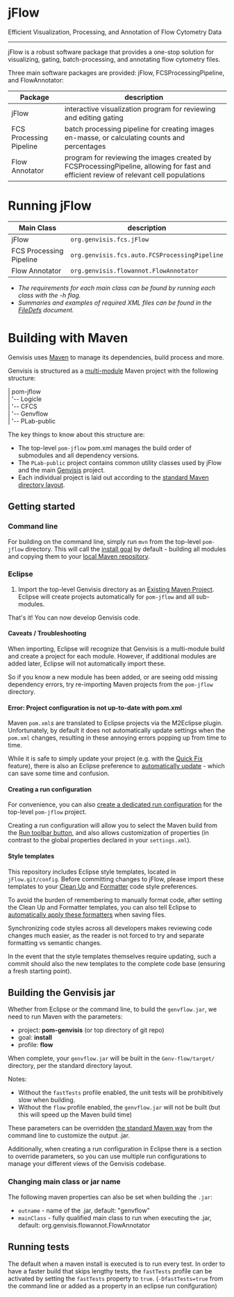 jFlow
====================
Efficient Visualization, Processing, and Annotation of Flow Cytometry Data

----------------------
jFlow is a robust software package that provides a one-stop solution for visualizing, gating, batch-processing, and annotating flow cytometry files. 

Three main software packages are provided: jFlow, FCSProcessingPipeline, and FlowAnnotator:

Package        				|  description  
----------------------------|--------------  
jFlow						|  interactive visualization program for reviewing and editing gating   
FCS Processing Pipeline 	|  batch processing pipeline for creating images en-masse, or calculating counts and percentages  
Flow Annotator				|  program for reviewing the images created by FCSProcessingPipeline, allowing for fast and efficient review of relevant cell populations  


Running jFlow
=============


Main Class					|  description  
----------------------------|--------------  
jFlow						|  `org.genvisis.fcs.jFlow`   
FCS Processing Pipeline 	|  `org.genvisis.fcs.auto.FCSProcessingPipeline`    
Flow Annotator				|  `org.genvisis.flowannot.FlowAnnotator`   

 - *The requirements for each main class can be found by running each class with the -h flag.*
 - *Summaries and examples of required XML files can be found in the [FileDefs](https://github.com/PankratzLab/jFlow/blob/master/readme/FileDefs.md) document.*


Building with Maven
=====================

Genvisis uses [Maven](https://maven.apache.org/) to manage its dependencies, build process and more.

Genvisis is structured as a [multi-module](https://maven.apache.org/guides/introduction/introduction-to-the-pom.html#Project_Aggregation) Maven project with the following structure:

| pom-jflow  
| '-- Logicle  
| '-- CFCS  
| '-- Genvflow  
| '-- PLab-public  

The key things to know about this structure are:

* The top-level `pom-jflow` pom.xml manages the build order of submodules and all dependency versions.
* The `PLab-public` project contains common utility classes used by jFlow and the main [Genvisis](https://github.com/PankratzLab/Genvisis) project.
* Each individual project is laid out according to the [standard Maven directory layout](https://maven.apache.org/guides/introduction/introduction-to-the-standard-directory-layout.html).

## Getting started

### Command line

For building on the command line, simply run `mvn` from the top-level `pom-jflow` directory. This will call the [install goal](https://maven.apache.org/guides/introduction/introduction-to-the-lifecycle.html) by default - building all modules and copying them to your [local Maven repository](https://maven.apache.org/guides/introduction/introduction-to-repositories.html).

### Eclipse

1. Import the top-level Genvisis directory as an [Existing Maven Project](http://javapapers.com/java/import-maven-project-into-eclipse/). Eclipse will create projects automatically for `pom-jflow` and all sub-modules.

That's it! You can now develop Genvisis code.

#### Caveats / Troubleshooting

When importing, Eclipse will recognize that Genvisis is a multi-module build and create a project for each module. However, if additional modules are added later, Eclipse will not automatically import these.

So if you know a new module has been added, or are seeing odd missing dependency errors, try re-importing Maven projects from the `pom-jflow` directory.

#### Error: Project configuration is not up-to-date with pom.xml

Maven `pom.xml`s are translated to Eclipse projects via the M2Eclipse plugin. Unfortunately, by default it does not automatically update settings when the `pom.xml` changes, resulting in these annoying errors popping up from time to time.

While it is safe to simply update your project (e.g. with the [Quick Fix](http://help.eclipse.org/neon/index.jsp?topic=%2Forg.eclipse.jdt.doc.user%2Fconcepts%2Fconcept-quickfix-assist.htm) feature), there is also an Eclipse preference to [automatically update](http://www.eclipse.org/m2e/documentation/release-notes-16.html#new-experimental-auto-45-update-configuration-feature) - which can save some time and confusion.

#### Creating a run configuration

For convenience, you can also [create a dedicated run configuration](https://www.genuitec.com/products/myeclipse/learning-center/maven/launch-maven4myeclipse-maven-run-setup-tutorial/#2_Creating_a_CustomMavenLaunch_Configuration) for the top-level `pom-jflow` project.

Creating a run configuration will allow you to select the Maven build from the [Run toolbar button](https://developers.google.com/eclipse/docs/running_and_debugging_2_0), and also allows customization of properties (in contrast to the global properties declared in your `settings.xml`).

#### Style templates

This repository includes Eclipse style templates, located in `jFlow.git/config`. Before committing changes to jFlow, please import these templates to your [Clean Up](https://help.eclipse.org/neon/index.jsp?topic=%2Forg.eclipse.jdt.doc.user%2Freference%2Fpreferences%2Fjava%2Fcodestyle%2Fref-preferences-cleanup.htm) and [Formatter](https://help.eclipse.org/neon/index.jsp?topic=%2Forg.eclipse.jdt.doc.user%2Freference%2Fpreferences%2Fjava%2Fcodestyle%2Fref-preferences-formatter.htm) code style preferences.

To avoid the burden of remembering to manually format code, after setting the Clean Up and Formatter templates, you can also tell Eclipse to [automatically apply these formatters](https://stackoverflow.com/a/15655278/1027800) when saving files.

Synchronizing code styles across all developers makes reviewing code changes much easier, as the reader is not forced to try and separate formatting vs semantic changes.

In the event that the style templates themselves require updating, such a commit should also the new templates to the complete code base (ensuring a fresh starting point).

## Building the Genvisis jar

Whether from Eclipse or the command line, to build the `genvflow.jar`, we need to run Maven with the parameters:

* project: **pom-genvisis** (or top directory of git repo)
* goal: **install**
* profile: **flow** 

When complete, your `genvflow.jar` will be built in the `Genv-flow/target/` directory, per the standard directory layout.

Notes:
- Without the `fastTests` profile enabled, the unit tests will be prohibitively slow when building.
- Without the `flow` profile enabled, the `genvflow.jar` will not be built (but this will speed up the Maven build time)

These parameters can be overridden [the standard Maven way](http://books.sonatype.com/mvnref-book/reference/running-sect-options.html) from the command line to customize the output .jar.

Additionally, when creating a run configuration in Eclipse there is a section to override parameters, so you can use multiple run configurations to manage your different views of the Genvisis codebase.

### Changing main class or jar name

The following maven properties can also be set when building the `.jar`:

* `outname`  - name of the .jar, default: "genvflow"
* `mainClass` - fully qualified main class to run when executing the .jar, default: org.genvisis.flowannot.FlowAnnotator

## Running tests

The default when a maven install is executed is to run every test. In order to have a faster build that skips lengthy tests, the `fastTests` profile can be activated by setting the `fastTests` property to `true`. (`-DfastTests=true` from the command line or added as a property in an eclipse run conifguration)

